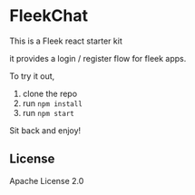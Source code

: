 # FleekChat

This is a Fleek react starter kit

it provides a login / register flow for fleek apps.

To try it out, 

1. clone the repo
2. run `npm install`
3. run `npm start`

Sit back and enjoy!

## License
Apache License 2.0
